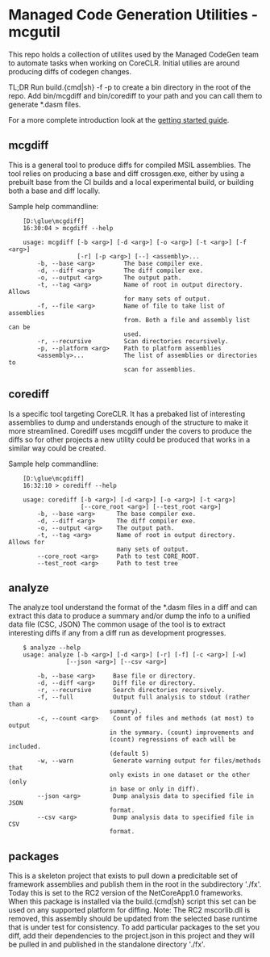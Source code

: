 # Managed Code Generation Utilities - mcgutil
This repo holds a collection of utilites used by the Managed CodeGen team 
to automate tasks when working on CoreCLR.  Initial utilies are around 
producing diffs of codegen changes.

TL;DR Run build.\{cmd|sh\} -f -p to create a bin directory in the root of the repo.  Add bin/mcgdiff and bin/corediff to your path and you can call them to generate *.dasm files.

For a more complete introduction look at the [getting started guide](doc/gettingstarted.md).

## mcgdiff
This is a general tool to produce diffs for compiled MSIL assemblies.  The 
tool relies on producing a base and diff crossgen.exe, either by using a
prebuilt base from the CI builds and a local experimental build, or 
building both a base and diff locally.

Sample help commandline:
```
    [D:\glue\mcgdiff]
    16:30:04 > mcgdiff --help

    usage: mcgdiff [-b <arg>] [-d <arg>] [-o <arg>] [-t <arg>] [-f <arg>]
                   [-r] [-p <arg>] [--] <assembly>...
        -b, --base <arg>        The base compiler exe.
        -d, --diff <arg>        The diff compiler exe.
        -o, --output <arg>      The output path.
        -t, --tag <arg>         Name of root in output directory.  Allows
                                for many sets of output.
        -f, --file <arg>        Name of file to take list of assemblies
                                from. Both a file and assembly list can be
                                used.
        -r, --recursive         Scan directories recursively.
        -p, --platform <arg>    Path to platform assemblies
        <assembly>...           The list of assemblies or directories to
                                scan for assemblies.
```

## corediff
Is a specific tool targeting CoreCLR.  It has a prebaked list of interesting
assemblies to dump and understands enough of the structure to make it more
streamlined.  Corediff uses mcgdiff under the covers to produce the diffs so 
for other projects a new utility could be produced that works in a similar way
could be created.

Sample help commandline:
```
    [D:\glue\mcgdiff]
    16:32:10 > corediff --help

    usage: corediff [-b <arg>] [-d <arg>] [-o <arg>] [-t <arg>]
                    [--core_root <arg>] [--test_root <arg>]
        -b, --base <arg>      The base compiler exe.
        -d, --diff <arg>      The diff compiler exe.
        -o, --output <arg>    The output path.
        -t, --tag <arg>       Name of root in output directory.  Allows for
                              many sets of output.
        --core_root <arg>     Path to test CORE_ROOT.
        --test_root <arg>     Path to test tree
```

## analyze
The analyze tool understand the format of the *.dasm files in a diff and can extract
this data to produce a summary and/or dump the info to a unified data file (CSC, JSON)
The common usage of the tool is to extract interesting diffs if any from a diff run as
development progresses.
```
    $ analyze --help
    usage: analyze [-b <arg>] [-d <arg>] [-r] [-f] [-c <arg>] [-w]
                [--json <arg>] [--csv <arg>]

        -b, --base <arg>     Base file or directory.
        -d, --diff <arg>     Diff file or directory.
        -r, --recursive      Search directories recursively.
        -f, --full           Output full analysis to stdout (rather than a
                            summary).
        -c, --count <arg>    Count of files and methods (at most) to output
                            in the symmary. (count) improvements and
                            (count) regressions of each will be included.
                            (default 5)
        -w, --warn           Generate warning output for files/methods that
                            only exists in one dataset or the other (only
                            in base or only in diff).
        --json <arg>         Dump analysis data to specified file in JSON
                            format.
        --csv <arg>          Dump analysis data to specified file in CSV
                            format.
```


## packages
This is a skeleton project that exists to pull down a predicitable set of framework assemblies and publish them in the root in the subdirectory './fx'.  Today this is set to the RC2 version of the NetCoreApp1.0 frameworks.  When this package is installed via the build.\{cmd|sh\} script this  set can be used on any supported platform for diffing.  Note: The RC2 mscorlib.dll is removed, this assembly should be updated from the selected base runtime that is under test for consistency.
To add particular packages to the set you diff, add their dependencies to the project.json in this project and they will be pulled in and published in the standalone directory './fx'.